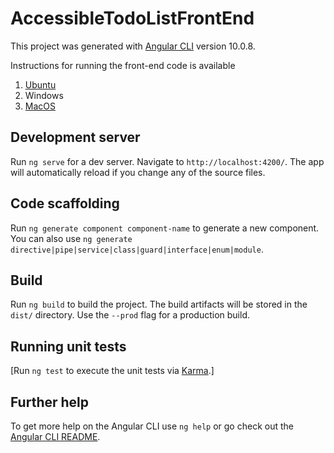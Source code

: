 # AccessibleTodoListFrontEnd

This project was generated with [Angular CLI](https://github.com/angular/angular-cli) version 10.0.8.

Instructions for running the front-end code is available
 1. [Ubuntu](https://javafullstackcode.wordpress.com/2021/02/21/linux-ubuntu-cloning-the-front-end-code-and-configuring-angular/ "[Linux Ubuntu] Cloning the front-end code and configuring Angular")
 2. Windows
 3. [MacOS](https://javafullstackcode.wordpress.com/2021/02/21/macos-cloning-the-front-end-code-and-configuring-angular/ "[MacOS] Cloning the front-end code and configuring Angular")

## Development server

Run `ng serve` for a dev server. Navigate to `http://localhost:4200/`. The app will automatically reload if you change any of the source files.

## Code scaffolding

Run `ng generate component component-name` to generate a new component. You can also use `ng generate directive|pipe|service|class|guard|interface|enum|module`.

## Build

Run `ng build` to build the project. The build artifacts will be stored in the `dist/` directory. Use the `--prod` flag for a production build.

## Running unit tests

[Run `ng test` to execute the unit tests via [Karma](https://karma-runner.github.io).]


## Further help

To get more help on the Angular CLI use `ng help` or go check out the [Angular CLI README](https://github.com/angular/angular-cli/blob/master/README.md).
